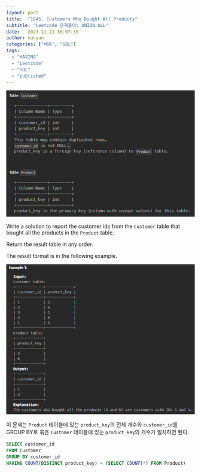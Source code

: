 ```yaml
---
layout: post
title:  "1045. Customers Who Bought All Products"
subtitle: "Leetcode 문제풀이: UNION ALL"
date:   2023-11-21 16:07:30
author: nahyun
categories: ["배움", "SQL"]
tags:
  - "HAVING"
  - "Leetcode"
  - "SQL"
  - "published"
---
```



![Image Alt photo_exhibition](/assets/img/231121/leetcode_11.png)

Write a solution to report the customer ids from the ```Customer``` table that bought all the products in the ```Product``` table.

Return the result table in any order.

The result format is in the following example.

![Image Alt photo_exhibition](/assets/img/231121/leetcode_12.png)

이 문제는 ```Product``` 테이블에 있는 ```product_key```의 전체 개수와 ```customer_id```를 GROUP BY로 묶은 ```Customer``` 테이블에 있는  ```product_key```의 개수가 일치하면 된다.



```sql
SELECT customer_id
FROM Customer
GROUP BY customer_id
HAVING COUNT(DISTINCT product_key) = (SELECT COUNT(*) FROM Product)
  ```
